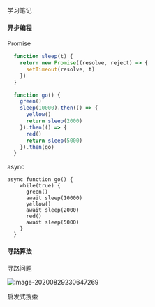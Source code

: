 学习笔记

#### 异步编程

Promise

```js
  function sleep(t) {
    return new Promise((resolve, reject) => {
      setTimeout(resolve, t)
    })
  }

  function go() {
    green()
    sleep(10000).then(() => {
      yellow()
      return sleep(2000)
    }).then(() => {
      red()
      return sleep(5000)
    }).then(go)
  }
```



async

```JS
async function go() {
    while(true) {
      green()
      await sleep(10000)
      yellow()
      await sleep(2000)
      red()
      await sleep(5000)
    }
  }
```



#### 寻路算法

寻路问题

![image-20200829230647269](/Users/moonlight/Desktop/Moon/Study/05_Web进阶/Frontend-02-Template/week09/images/image-20200829230647269.png)



启发式搜索

